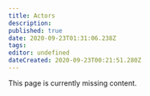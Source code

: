 ```yaml
---
title: Actors
description: 
published: true
date: 2020-09-23T01:31:06.238Z
tags: 
editor: undefined
dateCreated: 2020-09-23T00:21:51.280Z
---
```


This page is currently missing content.